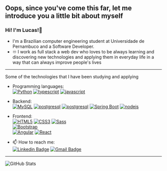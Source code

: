 ## Oops, since you've come this far, let me introduce you a little bit about myself 
### Hi! I'm Lucas!👋

- I'm a Brazilian computer engineering student at Universidade de Pernambuco and a Software Developer.
- ♾️ I work as full stack a web dev who loves to be always learning and discovering new technologies and applying them in everyday life in a way that can always improve people's lives
-----------------------------------------------------------------------------------------------------------------------------------------------------------------------
Some of the technologies that I have been studying and applying

- Programming languages:  <br />
    [![Python](https://img.shields.io/badge/Python-14354C?style=for-the-badge&logo=python&logoColor=white)](https://www.python.org/)
    [![typescript](https://img.shields.io/badge/TypeScript-007ACC?style=for-the-badge&logo=typescript&logoColor=white)](https://www.typescriptlang.org/) 
    [![javascript](https://img.shields.io/badge/JavaScript-F7DF1E?style=for-the-badge&logo=javascript&logoColor=black)](https://www.javascript.com/) 
    <br />
    
 
- Backend: <br />
    [![MySQL](https://img.shields.io/badge/MySQL-00000F?style=for-the-badge&logo=mysql&logoColor=white)](https://www.mysql.com/) 
    [![postgresql](https://img.shields.io/badge/PostgreSQL-316192?style=for-the-badge&logo=postgresql&logoColor=white)](https://www.postgresql.org/)
    [![postgresql](https://img.shields.io/badge/MongoDB-4EA94B?style=for-the-badge&logo=mongodb&logoColor=white)](https://www.mongodb.com/)
    [![Spring Boot](https://img.shields.io/badge/Spring-6DB33F?style=for-the-badge&logo=spring&logoColor=white)](https://spring.io/projects/spring-boot) 
    [![nodejs](https://img.shields.io/badge/Node.js-43853D?style=for-the-badge&logo=node.js&logoColor=white)](https://nodejs.org/en/)
    <br />
    
- Frontend: <br />
    [![HTML5](https://img.shields.io/badge/HTML5-E34F26?style=for-the-badge&logo=html5&logoColor=white)](https://developer.mozilla.org/en-US/docs/Web/HTML/HTML5) 
    [![CSS3](https://img.shields.io/badge/CSS3-1572B6?style=for-the-badge&logo=css3&logoColor=white)](https://en.wikipedia.org/wiki/CSS#CSS_3) 
    [![Sass](https://img.shields.io/badge/Sass-CC6699?style=for-the-badge&logo=sass&logoColor=white)](https://sass-lang.com/)  
    [![Bootstrap](https://img.shields.io/badge/Bootstrap-563D7C?style=for-the-badge&logo=bootstrap&logoColor=white)](https://getbootstrap.com/)  
    [![Angular](https://img.shields.io/badge/Angular-DD0031?style=for-the-badge&logo=angular&logoColor=white)](https://angular.io/) 
    [![React](https://img.shields.io/badge/React-20232A?style=for-the-badge&logo=react&logoColor=61DAFB)](https://reactjs.org/) 
    <br />
    
- 📫 How to reach me:  <br />
[![Linkedin Badge](https://img.shields.io/badge/-LinkedIn-blue?style=flat-square&logo=Linkedin&logoColor=white&link=https://www.linkedin.com/in/breno-cavalcanti/)](https://www.linkedin.com/in/lucas-siqueira-034b00188/)
[![Gmail Badge](https://img.shields.io/badge/-Gmail-c14438?style=flat-square&logo=Gmail&logoColor=white&link=mailto:breno.uc.cavalcanti@gmail.com)](mailto:lps2@ecomp.poli.br) <br />
-----------------------------------------------------------------------------------------------------------------------------------------------------------------------
![GitHub Stats](https://github-readme-stats.vercel.app/api?username=Lucaspassosds&show_icons=true&theme=github_dark)
